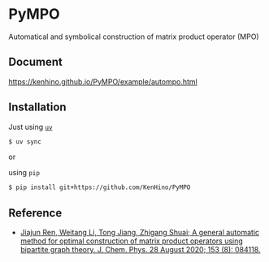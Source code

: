 # PyMPO
Automatical and symbolical construction of matrix product operator (MPO)

## Document
https://kenhino.github.io/PyMPO/example/autompo.html

## Installation

Just using [`uv`](https://docs.astral.sh/uv/)
```bash
$ uv sync
```

or

using `pip`
```bash
$ pip install git+https://github.com/KenHino/PyMPO
```


## Reference
- [Jiajun Ren, Weitang Li, Tong Jiang, Zhigang Shuai; A general automatic method for optimal construction of matrix product operators using bipartite graph theory. J. Chem. Phys. 28 August 2020; 153 (8): 084118.](https://doi.org/10.1063/5.0018149)
